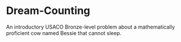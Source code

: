 # Dream-Counting
An introductory USACO Bronze-level problem about a mathematically proficient cow named Bessie that cannot sleep.
